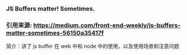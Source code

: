 ### JS Buffers matter! Sometimes.

### 引用来源: https://medium.com/front-end-weekly/js-buffers-matter-sometimes-56150a35417f

简介：讲了 js buffer 在 web 中和 node 中的使用，以及使用场景和注意问题
